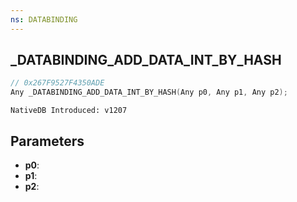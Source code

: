 ```yaml
---
ns: DATABINDING
---
```

## _DATABINDING_ADD_DATA_INT_BY_HASH

```c
// 0x267F9527F4350ADE
Any _DATABINDING_ADD_DATA_INT_BY_HASH(Any p0, Any p1, Any p2);
```

```
NativeDB Introduced: v1207
```

## Parameters
* **p0**:
* **p1**:
* **p2**:
